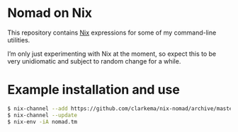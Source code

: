 # Nomad on Nix

This repository contains [Nix](https://nixos.org/) expressions for some of my
command-line utilities.

I’m only just experimenting with Nix at the moment, so expect this to be very
unidiomatic and subject to random change for a while.

# Example installation and use

```sh
$ nix-channel --add https://github.com/clarkema/nix-nomad/archive/master.tar.gz nomad
$ nix-channel --update
$ nix-env -iA nomad.tm
```
